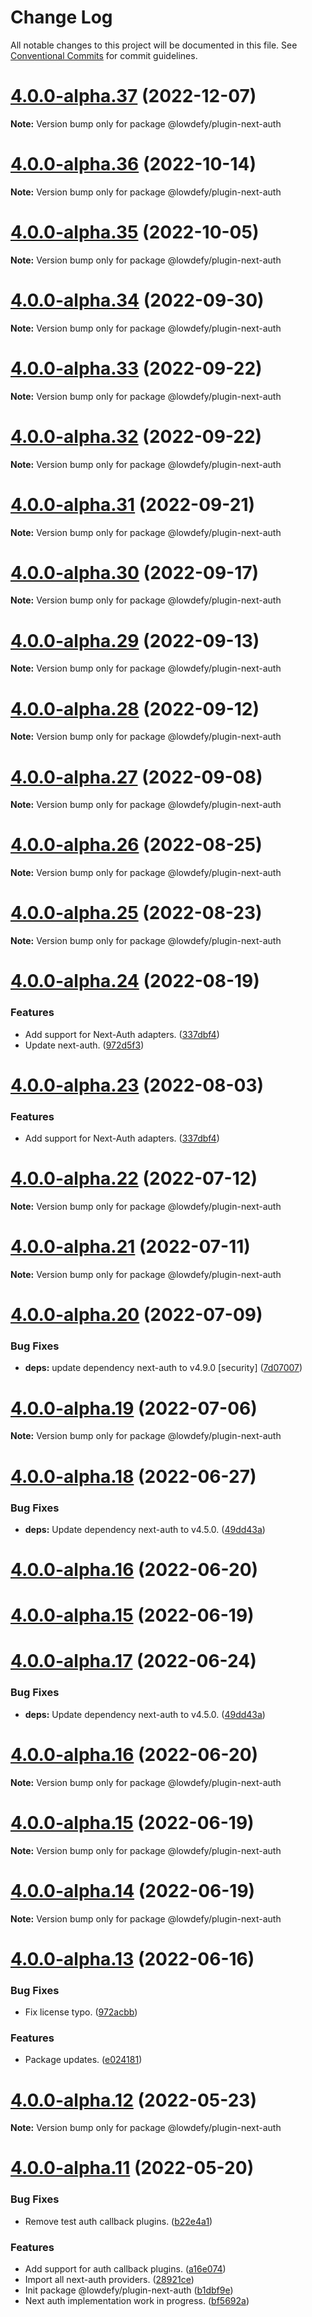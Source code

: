 # Change Log

All notable changes to this project will be documented in this file.
See [Conventional Commits](https://conventionalcommits.org) for commit guidelines.

# [4.0.0-alpha.37](https://github.com/lowdefy/lowdefy/compare/v4.0.0-alpha.36...v4.0.0-alpha.37) (2022-12-07)

**Note:** Version bump only for package @lowdefy/plugin-next-auth





# [4.0.0-alpha.36](https://github.com/lowdefy/lowdefy/compare/v4.0.0-alpha.35...v4.0.0-alpha.36) (2022-10-14)

**Note:** Version bump only for package @lowdefy/plugin-next-auth





# [4.0.0-alpha.35](https://github.com/lowdefy/lowdefy/compare/v4.0.0-alpha.34...v4.0.0-alpha.35) (2022-10-05)

**Note:** Version bump only for package @lowdefy/plugin-next-auth





# [4.0.0-alpha.34](https://github.com/lowdefy/lowdefy/compare/v4.0.0-alpha.33...v4.0.0-alpha.34) (2022-09-30)

**Note:** Version bump only for package @lowdefy/plugin-next-auth





# [4.0.0-alpha.33](https://github.com/lowdefy/lowdefy/compare/v4.0.0-alpha.32...v4.0.0-alpha.33) (2022-09-22)

**Note:** Version bump only for package @lowdefy/plugin-next-auth





# [4.0.0-alpha.32](https://github.com/lowdefy/lowdefy/compare/v4.0.0-alpha.31...v4.0.0-alpha.32) (2022-09-22)

**Note:** Version bump only for package @lowdefy/plugin-next-auth





# [4.0.0-alpha.31](https://github.com/lowdefy/lowdefy/compare/v4.0.0-alpha.30...v4.0.0-alpha.31) (2022-09-21)

**Note:** Version bump only for package @lowdefy/plugin-next-auth





# [4.0.0-alpha.30](https://github.com/lowdefy/lowdefy/compare/v4.0.0-alpha.29...v4.0.0-alpha.30) (2022-09-17)

**Note:** Version bump only for package @lowdefy/plugin-next-auth





# [4.0.0-alpha.29](https://github.com/lowdefy/lowdefy/compare/v4.0.0-alpha.28...v4.0.0-alpha.29) (2022-09-13)

**Note:** Version bump only for package @lowdefy/plugin-next-auth





# [4.0.0-alpha.28](https://github.com/lowdefy/lowdefy/compare/v4.0.0-alpha.27...v4.0.0-alpha.28) (2022-09-12)

**Note:** Version bump only for package @lowdefy/plugin-next-auth





# [4.0.0-alpha.27](https://github.com/lowdefy/lowdefy/compare/v4.0.0-alpha.26...v4.0.0-alpha.27) (2022-09-08)

**Note:** Version bump only for package @lowdefy/plugin-next-auth





# [4.0.0-alpha.26](https://github.com/lowdefy/lowdefy/compare/v4.0.0-alpha.25...v4.0.0-alpha.26) (2022-08-25)

**Note:** Version bump only for package @lowdefy/plugin-next-auth





# [4.0.0-alpha.25](https://github.com/lowdefy/lowdefy/compare/v4.0.0-alpha.24...v4.0.0-alpha.25) (2022-08-23)

**Note:** Version bump only for package @lowdefy/plugin-next-auth





# [4.0.0-alpha.24](https://github.com/lowdefy/lowdefy/compare/v4.0.0-alpha.23...v4.0.0-alpha.24) (2022-08-19)


### Features

* Add support for Next-Auth adapters. ([337dbf4](https://github.com/lowdefy/lowdefy/commit/337dbf46278ee8306b603a13357c14130cd6c3e9))
* Update next-auth. ([972d5f3](https://github.com/lowdefy/lowdefy/commit/972d5f30ce57886419bc26fd5f19e386418e3dbb))





# [4.0.0-alpha.23](https://github.com/lowdefy/lowdefy/compare/v4.0.0-alpha.22...v4.0.0-alpha.23) (2022-08-03)


### Features

* Add support for Next-Auth adapters. ([337dbf4](https://github.com/lowdefy/lowdefy/commit/337dbf46278ee8306b603a13357c14130cd6c3e9))





# [4.0.0-alpha.22](https://github.com/lowdefy/lowdefy/compare/v4.0.0-alpha.21...v4.0.0-alpha.22) (2022-07-12)

**Note:** Version bump only for package @lowdefy/plugin-next-auth





# [4.0.0-alpha.21](https://github.com/lowdefy/lowdefy/compare/v4.0.0-alpha.20...v4.0.0-alpha.21) (2022-07-11)

**Note:** Version bump only for package @lowdefy/plugin-next-auth





# [4.0.0-alpha.20](https://github.com/lowdefy/lowdefy/compare/v4.0.0-alpha.19...v4.0.0-alpha.20) (2022-07-09)


### Bug Fixes

* **deps:** update dependency next-auth to v4.9.0 [security] ([7d07007](https://github.com/lowdefy/lowdefy/commit/7d070078ef171f308359f7cfd534d8a207f76956))





# [4.0.0-alpha.19](https://github.com/lowdefy/lowdefy/compare/v4.0.0-alpha.18...v4.0.0-alpha.19) (2022-07-06)

**Note:** Version bump only for package @lowdefy/plugin-next-auth





# [4.0.0-alpha.18](https://github.com/lowdefy/lowdefy/compare/v4.0.0-alpha.17...v4.0.0-alpha.18) (2022-06-27)


### Bug Fixes

* **deps:** Update dependency next-auth to v4.5.0. ([49dd43a](https://github.com/lowdefy/lowdefy/commit/49dd43ae4249129d029fbd8d1135d00fb26a5b7a))



# [4.0.0-alpha.16](https://github.com/lowdefy/lowdefy/compare/v4.0.0-alpha.15...v4.0.0-alpha.16) (2022-06-20)



# [4.0.0-alpha.15](https://github.com/lowdefy/lowdefy/compare/v4.0.0-alpha.14...v4.0.0-alpha.15) (2022-06-19)





# [4.0.0-alpha.17](https://github.com/lowdefy/lowdefy/compare/v4.0.0-alpha.16...v4.0.0-alpha.17) (2022-06-24)


### Bug Fixes

* **deps:** Update dependency next-auth to v4.5.0. ([49dd43a](https://github.com/lowdefy/lowdefy/commit/49dd43ae4249129d029fbd8d1135d00fb26a5b7a))





# [4.0.0-alpha.16](https://github.com/lowdefy/lowdefy/compare/v4.0.0-alpha.15...v4.0.0-alpha.16) (2022-06-20)

**Note:** Version bump only for package @lowdefy/plugin-next-auth





# [4.0.0-alpha.15](https://github.com/lowdefy/lowdefy/compare/v4.0.0-alpha.13...v4.0.0-alpha.15) (2022-06-19)

**Note:** Version bump only for package @lowdefy/plugin-next-auth





# [4.0.0-alpha.14](https://github.com/lowdefy/lowdefy/compare/v4.0.0-alpha.13...v4.0.0-alpha.14) (2022-06-19)

**Note:** Version bump only for package @lowdefy/plugin-next-auth





# [4.0.0-alpha.13](https://github.com/lowdefy/lowdefy/compare/v4.0.0-alpha.12...v4.0.0-alpha.13) (2022-06-16)


### Bug Fixes

* Fix license typo. ([972acbb](https://github.com/lowdefy/lowdefy/commit/972acbb46b9b1113053797f82a41c5f9032dd8b0))


### Features

* Package updates. ([e024181](https://github.com/lowdefy/lowdefy/commit/e0241813d1276316f0f04897b664c43e24b11d23))





# [4.0.0-alpha.12](https://github.com/lowdefy/lowdefy/compare/v4.0.0-alpha.11...v4.0.0-alpha.12) (2022-05-23)

**Note:** Version bump only for package @lowdefy/plugin-next-auth





# [4.0.0-alpha.11](https://github.com/lowdefy/lowdefy/compare/v4.0.0-alpha.10...v4.0.0-alpha.11) (2022-05-20)


### Bug Fixes

* Remove test auth callback plugins. ([b22e4a1](https://github.com/lowdefy/lowdefy/commit/b22e4a150fb28a962587fa14b2d1e56fb7ffd53d))


### Features

* Add support for auth callback plugins. ([a16e074](https://github.com/lowdefy/lowdefy/commit/a16e074ca801a5e9e05424fc09cb8c1e1da81cee))
* Import all next-auth providers. ([28921ce](https://github.com/lowdefy/lowdefy/commit/28921ce4507be47db71388bfaeeea6ea9c431917))
* Init package @lowdefy/plugin-next-auth ([b1dbf9e](https://github.com/lowdefy/lowdefy/commit/b1dbf9e94a0bf5b8a354fd9646acdfb8348c10df))
* Next auth implementation work in progress. ([bf5692a](https://github.com/lowdefy/lowdefy/commit/bf5692aed26a003e9412b029295a45af489728c4))
